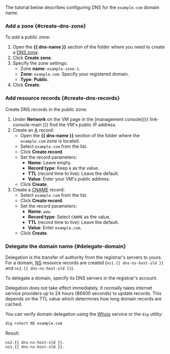 The tutorial below describes configuring DNS for the `example.com` domain name.

### Add a zone {#create-dns-zone}

To add a public zone:
1. Open the **{{ dns-name }}** section of the folder where you need to create a [DNS zone](../../dns/concepts/dns-zone.md).
1. Click **Create zone**.
1. Specify the zone settings:
   * Zone **name**: `example-zone-1`.
   * **Zone**: `example.com`. Specify your registered domain.
   * **Type**: **Public**.
1. Click **Create**.

### Add resource records {#create-dns-records}

Create DNS records in the public zone:
1. Under **Network** on the VM page in the [management console]({{ link-console-main }}) find the VM's public IP address.
1. Create an [A](../../dns/concepts/resource-record.md#a) record:
   * Open the **{{ dns-name }}** section of the folder where the `example.com` zone is located.
   * Select `example.com` from the list.
   * Click **Create record**.
   * Set the record parameters:
      * **Name**: Leave empty.
      * **Record type**: Keep `A` as the value.
      * **TTL** (record time to live): Leave the default.
      * **Value**: Enter your VM's public address.
   * Click **Create**.
1. Create a [CNAME](../../dns/concepts/resource-record.md#cname) record:
   * Select `example.com` from the list.
   * Click **Create record**.
   * Set the record parameters:
      * **Name**: `www`.
      * **Record type**: Select `CNAME` as the value.
      * **TTL** (record time to live): Leave the default.
      * **Value**: Enter `example.com`.
   * Click **Create**.

### Delegate the domain name {#delegate-domain}

Delegation is the transfer of authority from the registrar's servers to yours. For a domain, [NS](../../dns/concepts/resource-record.md#ns) resource records are created (`ns1.{{ dns-ns-host-sld }}` and `ns2.{{ dns-ns-host-sld }}`).

To delegate a domain, specify its DNS servers in the registrar's account.

Delegation does not take effect immediately. It normally takes internet service providers up to 24 hours (86400 seconds) to update records. This depends on the TTL value which determines how long domain records are cached.

You can verify domain delegation using the [Whois](https://www.reg.com/whois/check_site) service or the `dig` utility:

```bash
dig +short NS example.com
```

Result:


```
ns2.{{ dns-ns-host-sld }}.
ns1.{{ dns-ns-host-sld }}.
```


